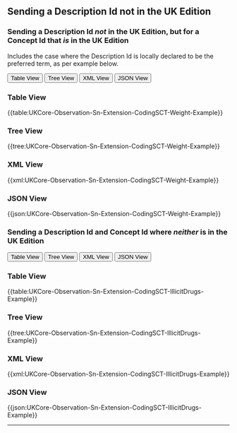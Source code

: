 ## Sending a Description Id not in the UK Edition

### Sending a Description Id *not* in the UK Edition, but for a Concept Id that *is* in the UK Edition 

Includes the case where the Description Id is locally declared to be the preferred term, as per example below.

<div class="tab">
 <button class="tablinks active" onclick="openTab(event, 'Table View')">Table View</button>
 <button class="tablinks" onclick="openTab(event, 'Tree View')">Tree View</button>
 <button class="tablinks" onclick="openTab(event, 'XML View')">XML View</button>
 <button class="tablinks" onclick="openTab(event, 'JSON View')">JSON View</button>
</div>

<div id="Table View" class="tabcontent" style="display:block">
  <h3>Table View</h3>
{{table:UKCore-Observation-Sn-Extension-CodingSCT-Weight-Example}}
</div>

<div id="Tree View" class="tabcontent">
  <h3>Tree View</h3>
{{tree:UKCore-Observation-Sn-Extension-CodingSCT-Weight-Example}}
</div>

<div id="XML View" class="tabcontent">
  <h3>XML View</h3>
{{xml:UKCore-Observation-Sn-Extension-CodingSCT-Weight-Example}}
</div>

<div id="JSON View" class="tabcontent">
  <h3>JSON View</h3>
{{json:UKCore-Observation-Sn-Extension-CodingSCT-Weight-Example}}
</div>

### Sending a Description Id and Concept Id where *neither* is in the UK Edition 

<div class="tab">
 <button class="tablinks active" onclick="openTab(event, 'Table View')">Table View</button>
 <button class="tablinks" onclick="openTab(event, 'Tree View')">Tree View</button>
 <button class="tablinks" onclick="openTab(event, 'XML View')">XML View</button>
 <button class="tablinks" onclick="openTab(event, 'JSON View')">JSON View</button>
</div>

<div id="Table View" class="tabcontent" style="display:block">
  <h3>Table View</h3>
{{table:UKCore-Observation-Sn-Extension-CodingSCT-IllicitDrugs-Example}}
</div>

<div id="Tree View" class="tabcontent">
  <h3>Tree View</h3>
{{tree:UKCore-Observation-Sn-Extension-CodingSCT-IllicitDrugs-Example}}
</div>

<div id="XML View" class="tabcontent">
  <h3>XML View</h3>
{{xml:UKCore-Observation-Sn-Extension-CodingSCT-IllicitDrugs-Example}}
</div>

<div id="JSON View" class="tabcontent">
  <h3>JSON View</h3>
{{json:UKCore-Observation-Sn-Extension-CodingSCT-IllicitDrugs-Example}}
</div>

---


